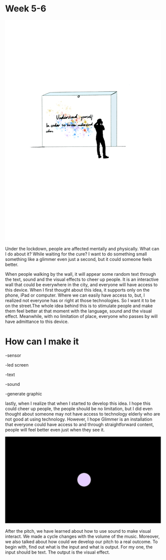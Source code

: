 # Week 5-6
![image](https://github.com/ShidiX-1/Slave-to-the-Algorithm-A1/blob/master/Week%205-6/week%205-6/week%205.jpg)

Under the lockdown, people are affected mentally and physically. What can I do about it? While waiting for the cure? I want to do something small something like a glimmer even just a second, but it could someone feels better.

When people walking by the wall, it will appear some random text through the text, sound and the visual effects to cheer up people. It is an interactive wall that could be everywhere in the city, and everyone will have access to this device.
When I first thought about this idea, it supports only on the phone, iPad or computer. Where we can easily have access to, but, I realized not everyone has or right at those technologies. So I want it to be on the street.The whole idea behind this is to stimulate people and make them feel better at that moment with the language, sound and the visual effect. Meanwhile, with no limitation of place, everyone who passes by will have admittance to this device.

# How can I make it 

-sensor

-led screen

-text 

-sound 

-generate graphic 


lastly, when I realize that when I started to develop this idea. I hope this could cheer up people, the people should be no limitation, but I did even thought about someone may not have access to technology elderly who are not good at using technology.
However, I hope Glimmer is an installation that everyone could have access to and through straightforward content, people will feel better even just when they see it.



![image](https://github.com/ShidiX-1/Slave-to-the-Algorithm-A1/blob/master/Week%205-6/week%205-6/WeChat%20Screenshot_20200924195559.png)

After the pitch, we have learned about how to use sound to make visual interact. We made a cycle changes with the volume of the music. Moreover, we also talked about how could we develop our pitch to a real outcome. To begin with, find out what is the input and what is output.
For my one, the input should be text. The output is the visual effect.
